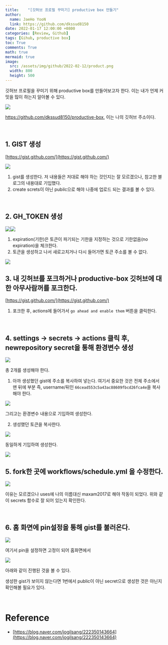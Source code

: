 ```yaml
---
title:    "[깃허브 프로필 꾸미기] productive box 만들기"
author:
  name: JaeHo YooN
  link: https://github.com/dkssud8150
date: 2022-01-17 12:00:00 +0800
categories: [Review, Github]
tags: [Gihub, productive box]
toc: True
comments: True
math: true
mermaid: true
image:
  src: /assets/img/github/2022-02-12/product.png
  width: 800
  height: 500
---
```


깃허브 프로필을 꾸미기 위해 productive box를 만들어보고자 한다. 이는 내가 언제 커밋을 많이 하는지 알아볼 수 있다.

<img src="/assets/img/github/2022-02-12/product.png">

https://github.com/dkssud8150/productive-box, 이는 나의 깃허브 주소이다. 

<br>

## 1. GIST 생성

[https://gist.github.com/](https://gist.github.com/)

<img src="/assets/img/github/2022-02-12/gist.png">

1. gist를 생성한다. 저 내용들은 저대로 해야 하는 것인지는 잘 모르겠으나, 참고한 블로그의 내용대로 기입했다.
2. create screts이 아닌 pubilc으로 해야 나중에 업로드 되는 결과를 볼 수 있다.

<br>

## 2. GH_TOKEN 생성

<img src="/assets/img/github/2022-02-12/token1.png"><img src="/assets/img/github/2022-02-12/token2.png">

1. expiration(기한)은 토큰이 파기되는 기한을 지정하는 것으로 기한없음(no expiration)을 체크한다.
2. 토큰을 생성하고 나서 새로고치거나 다시 들어가면 토큰 주소를 볼 수 없다. 

<img src="/assets/img/github/2022-02-12/tokenre.png">

<br>

## 3. 내 깃허브를 포크하거나 productive-box 깃허브에 대한 아무사람꺼를 포크한다.

[https://gist.github.com/](https://gist.github.com/)

1. 포크한 후, actions에 들어가서 `go ahead and enable them` 버튼을 클릭한다.


<br>

## 4. settings -> secrets -> actions 클릭 후, newrepository secret을 통해 환경변수 생성

<img src="/assets/img/github/2022-02-12/secret.png">

총 2개를 생성해야 한다. 
1. 아까 생성했던 gist에 주소를 복사하여 넣는다. 여기서 중요한 것은 전체 주소에서 맨 뒤에 부분 즉, username/뒤인 `66cead553c5a43ac88609fbcd26fca4e`을 복사해야 한다.

<img src="/assets/img/github/2022-02-12/gist_id.png">

그리고는 환경변수 내용으로 기입하여 생성한다.

2. 생성했던 토큰을 복사한다.

<img src="/assets/img/github/2022-02-12/gist_token.png">

동일하게 기입하여 생성한다. 

<img src="/assets/img/github/2022-02-12/secret.png">

<br>

## 5. fork한 곳에 workflows/schedule.yml 을 수정한다.

<img src="/assets/img/github/2022-02-12/schedule.png">

이유는 모르겠으나 uses에 나의 이름대신 maxam2017로 해야 작동이 되었다. 위와 같이 secrets 함수로 잘 되어 있는지 확인한다.

<br>

## 6. 홈 화면에 pin설정을 통해 gist를 불러온다.

<img src="/assets/img/github/2022-02-12/pin.png">

여기서 pin을 설정하면 고정이 되어 홈화면에서 

<img src="/assets/img/github/2022-02-12/pinned.png">

아래와 같이 진행된 것을 볼 수 있다.

생성한 gist가 보이지 않는다면 1번에서 public이 아닌 secret으로 생성한 것은 아닌지 확인해볼 필요가 있다.

<br>

# Reference

* [https://blog.naver.com/jogilsang/222350143664](https://blog.naver.com/jogilsang/222350143664)